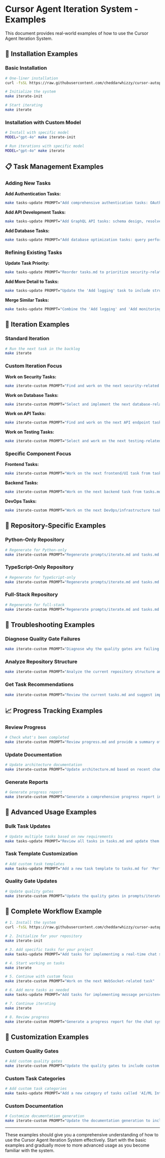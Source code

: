 # Cursor Agent Iteration System - Examples

This document provides real-world examples of how to use the Cursor Agent Iteration System.

## 🚀 Installation Examples

### Basic Installation
```bash
# One-liner installation
curl -fsSL https://raw.githubusercontent.com/cheddarwhizzy/cursor-autopilot/main/cursor-agent-iteration/install-curl.sh | bash

# Initialize the system
make iterate-init

# Start iterating
make iterate
```

### Installation with Custom Model
```bash
# Install with specific model
MODEL="gpt-4o" make iterate-init

# Run iterations with specific model
MODEL="gpt-4o" make iterate
```

## 📋 Task Management Examples

### Adding New Tasks

**Add Authentication Tasks:**
```bash
make tasks-update PROMPT="Add comprehensive authentication tasks: OAuth2 integration, JWT token management, user session handling, and security tests. Include acceptance criteria for OAuth2 providers (Google, GitHub), JWT validation, session storage, and security scanning."
```

**Add API Development Tasks:**
```bash
make tasks-update PROMPT="Add GraphQL API tasks: schema design, resolvers implementation, authentication middleware, rate limiting, and comprehensive testing. Include tasks for query optimization, error handling, and API documentation generation."
```

**Add Database Tasks:**
```bash
make tasks-update PROMPT="Add database optimization tasks: query performance analysis, indexing strategy, connection pooling, migration scripts, and backup procedures. Include acceptance criteria for query execution time, connection limits, and data integrity."
```

### Refining Existing Tasks

**Update Task Priority:**
```bash
make tasks-update PROMPT="Reorder tasks.md to prioritize security-related tasks first, then performance optimization, then feature development. Add context about why security is the highest priority."
```

**Add More Detail to Tasks:**
```bash
make tasks-update PROMPT="Update the 'Add logging' task to include structured logging with correlation IDs, log aggregation setup, and monitoring integration. Add acceptance criteria for log format consistency and searchability."
```

**Merge Similar Tasks:**
```bash
make tasks-update PROMPT="Combine the 'Add logging' and 'Add monitoring' tasks into a single 'Observability implementation' task with comprehensive acceptance criteria for both logging and monitoring."
```

## 🔄 Iteration Examples

### Standard Iteration
```bash
# Run the next task in the backlog
make iterate
```

### Custom Iteration Focus

**Work on Security Tasks:**
```bash
make iterate-custom PROMPT="Find and work on the next security-related task from tasks.md. Focus on implementing authentication, authorization, or security scanning."
```

**Work on Database Tasks:**
```bash
make iterate-custom PROMPT="Select and implement the next database-related task. This could include schema changes, query optimization, or data migration."
```

**Work on API Tasks:**
```bash
make iterate-custom PROMPT="Find and work on the next API endpoint task. Focus on implementing REST or GraphQL endpoints with proper validation and error handling."
```

**Work on Testing Tasks:**
```bash
make iterate-custom PROMPT="Select and work on the next testing-related task. This could include unit tests, integration tests, or E2E tests."
```

### Specific Component Focus

**Frontend Tasks:**
```bash
make iterate-custom PROMPT="Work on the next frontend/UI task from tasks.md. Focus on React components, TypeScript types, or user interface improvements."
```

**Backend Tasks:**
```bash
make iterate-custom PROMPT="Work on the next backend task from tasks.md. Focus on Python services, API endpoints, or data processing."
```

**DevOps Tasks:**
```bash
make iterate-custom PROMPT="Work on the next DevOps/infrastructure task. Focus on CI/CD, deployment, monitoring, or configuration management."
```

## 🔧 Repository-Specific Examples

### Python-Only Repository
```bash
# Regenerate for Python-only
make iterate-custom PROMPT="Regenerate prompts/iterate.md and tasks.md for a Python-only repository. Remove TypeScript quality gates and focus on Python-specific tooling (mypy, pytest, black, ruff, hypothesis)."
```

### TypeScript-Only Repository
```bash
# Regenerate for TypeScript-only
make iterate-custom PROMPT="Regenerate prompts/iterate.md and tasks.md for a TypeScript-only repository. Remove Python quality gates and focus on TypeScript-specific tooling (tsc, eslint, jest, vitest, zod)."
```

### Full-Stack Repository
```bash
# Regenerate for full-stack
make iterate-custom PROMPT="Regenerate prompts/iterate.md and tasks.md for a full-stack repository with Python backend and React frontend. Include quality gates for both stacks and integration testing between them."
```

## 🚨 Troubleshooting Examples

### Diagnose Quality Gate Failures
```bash
make iterate-custom PROMPT="Diagnose why the quality gates are failing in the current iteration. Check Python (mypy, ruff, black, pytest) and TypeScript (tsc, eslint, jest) outputs. Provide specific error messages and suggested fixes."
```

### Analyze Repository Structure
```bash
make iterate-custom PROMPT="Analyze the current repository structure and explain what was detected. Include information about detected languages, frameworks, package managers, and folder layouts. Suggest improvements to the task list based on the analysis."
```

### Get Task Recommendations
```bash
make iterate-custom PROMPT="Review the current tasks.md and suggest improvements or additional tasks. Consider the repository structure, existing code quality, and common development patterns for this type of project."
```

## 📈 Progress Tracking Examples

### Review Progress
```bash
# Check what's been completed
make iterate-custom PROMPT="Review progress.md and provide a summary of completed tasks, current status, and next steps. Identify any blockers or areas that need attention."
```

### Update Documentation
```bash
# Update architecture documentation
make iterate-custom PROMPT="Update architecture.md based on recent changes. Include new components, updated data flow, and any architectural decisions that were made."
```

### Generate Reports
```bash
# Generate progress report
make iterate-custom PROMPT="Generate a comprehensive progress report including: completed tasks, test coverage improvements, quality gate pass rates, and recommendations for next iteration cycle."
```

## 🎯 Advanced Usage Examples

### Bulk Task Updates
```bash
# Update multiple tasks based on new requirements
make tasks-update PROMPT="Review all tasks in tasks.md and update them based on our new requirement to support multi-tenancy. Add context about tenant isolation, update acceptance criteria, and add new tasks for tenant management, data segregation, and tenant-specific configurations."
```

### Task Template Customization
```bash
# Add custom task templates
make tasks-update PROMPT="Add a new task template to tasks.md for 'Performance Optimization' tasks. Include standard acceptance criteria for performance testing, benchmarking, monitoring, and optimization techniques."
```

### Quality Gate Updates
```bash
# Update quality gates
make iterate-custom PROMPT="Update the quality gates in prompts/iterate.md to include security scanning with bandit for Python and npm audit for TypeScript. Also add code complexity analysis and dependency vulnerability scanning."
```

## 🔄 Complete Workflow Example

```bash
# 1. Install the system
curl -fsSL https://raw.githubusercontent.com/cheddarwhizzy/cursor-autopilot/main/cursor-agent-iteration/install-curl.sh | bash

# 2. Initialize for your repository
make iterate-init

# 3. Add specific tasks for your project
make tasks-update PROMPT="Add tasks for implementing a real-time chat system with WebSockets, including: WebSocket server setup, client-side connection handling, message broadcasting, user presence tracking, and comprehensive testing."

# 4. Start working on tasks
make iterate

# 5. Continue with custom focus
make iterate-custom PROMPT="Work on the next WebSocket-related task"

# 6. Add more tasks as needed
make tasks-update PROMPT="Add tasks for implementing message persistence, user authentication for WebSocket connections, and rate limiting."

# 7. Continue iterating
make iterate

# 8. Review progress
make iterate-custom PROMPT="Generate a progress report for the chat system implementation, including completed features, remaining tasks, and any blockers."
```

## 🎨 Customization Examples

### Custom Quality Gates
```bash
# Add custom quality gates
make iterate-custom PROMPT="Update the quality gates to include custom linting rules, security scanning with custom tools, and performance benchmarking with specific thresholds for this project."
```

### Custom Task Categories
```bash
# Add custom task categories
make tasks-update PROMPT="Add a new category of tasks called 'AI/ML Integration' with tasks for model deployment, inference optimization, and data pipeline integration. Include acceptance criteria specific to machine learning workflows."
```

### Custom Documentation
```bash
# Customize documentation generation
make iterate-custom PROMPT="Update the documentation generation to include API documentation with OpenAPI/Swagger, user guides with screenshots, and technical documentation with architecture diagrams."
```

---

These examples should give you a comprehensive understanding of how to use the Cursor Agent Iteration System effectively. Start with the basic examples and gradually move to more advanced usage as you become familiar with the system.
